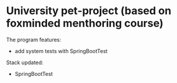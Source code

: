 # University pet-project (based on foxminded menthoring course)

The program features:
- add system tests with SpringBootTest

Stack updated:
- SpringBootTest
